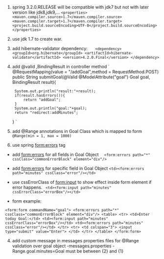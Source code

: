 1. spring 3.2.0.RELEASE will be compatible with  jdk7 but not with later version like jdk8,jdk9,...
   `<properties>
   <maven.compiler.source>1.7</maven.compiler.source>
   <maven.compiler.target>1.7</maven.compiler.target>
   <project.build.sourceEncoding>UTF-8</project.build.sourceEncoding>
   </properties>`
2. use jdk 1.7 to create war.

3. add hibernate-validator dependency:
`   
   <dependency>
   <groupId>org.hibernate</groupId>
   <artifactId>hibernate-validator</artifactId>
   <version>4.2.0.Final</version>
   </dependency>
`
4. add @valid ,BindingResult in controller method
`  
   @RequestMapping(value = "/addGoal",method = RequestMethod.POST)
   public String submitGoal(@Valid @ModelAttribute("goal") Goal goal, BindingResult result){

        System.out.println("result:"+result);
        if(result.hasErrors()){
            return "addGoal";
        }
        System.out.println("goal:"+goal);
        return "redirect:addMinutes";
   }
`
5. add @Range annotations in Goal Class which is mapped to form
`@Range(min = 1, max = 1000)`

6. use spring <form:errors> tag 
- add <form:errors> for all fields in Goal Object
`  <form:errors path="*" cssClass="commonErrorBlock" element="div"/>`

- add  <form:errors> for specific field in Goal Object
`<td><form:errors path="minutes" cssClass="error"/></td>`

- use  cssErrorClass of <form:input> to show effect inside form element if error happens.
` <td><form:input path="minutes" cssErrorClass="errorBox"/></td>`

- form example:

`<form:form commandName="goal">
    <form:errors path="*" cssClass="commonErrorBlock" element="div"/>
    <table>
        <tr>
            <td>Enter today Goal:</td>
            <td><form:input path="minutes" cssErrorClass="errorBox"/></td>
            <td><form:errors path="minutes" cssClass="error"/></td>
        </tr>
        <tr>
            <td colspan="3">
                <input type="submit" value="Enter">
            </td>
        </tr>
    </table>
</form:form>`

4. add custom message in messages properties files for @Range validation over goal object
-messages.properties
 -Range.goal.minutes=Goal must be between {2} and  {1}